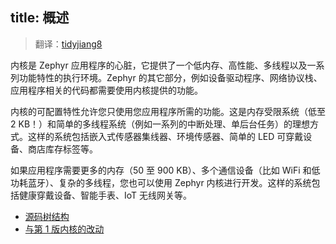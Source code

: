 title: 概述
---

> 翻译：[tidyjiang8](http://github.com/tidyjiang8/)

内核是 Zephyr 应用程序的心脏，它提供了一个低内存、高性能、多线程以及一系列功能特性的执行环境。Zephyr 的其它部分，例如设备驱动程序、网络协议栈、应用程序相关的代码都需要使用内核提供的功能。

内核的可配置特性允许您只使用您应用程序所需的功能。这是内存受限系统（低至 2 KB！）和简单的多线程系统（例如一系列的中断处理、单后台任务）的理想方式。这样的系统包括嵌入式传感器集线器、环境传感器、简单的 LED 可穿戴设备、商店库存标签等。

如果应用程序需要更多的内存（50 至 900 KB）、多个通信设备（比如 WiFi 和低功耗蓝牙）、复杂的多线程，您也可以使用 Zephyr 内核进行开发。这样的系统包括健康穿戴设备、智能手表、IoT 无线网关等。

- [源码树结构](k_overview_tree.html)
- [与第 1 版内核的改动](k_overview_change.html)
